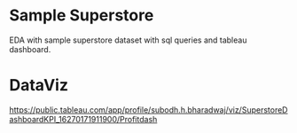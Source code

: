 # Sample Superstore

EDA with sample superstore dataset with sql queries and tableau dashboard.


# DataViz

https://public.tableau.com/app/profile/subodh.h.bharadwaj/viz/SuperstoreDashboardKPI_16270171911900/Profitdash
